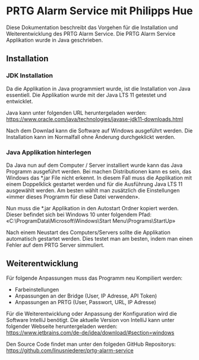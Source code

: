 # PRTG Alarm Service mit Philipps Hue
Diese Dokumentation beschreibt das Vorgehen für die Installation und Weiterentwicklung des PRTG Alarm Service. Die PRTG Alarm Service Applikation wurde in Java geschrieben.

## Installation
### JDK Installation
Da die Applikation in Java programmiert wurde, ist die Installation von Java essentiell. Die Applikation wurde mit der Java LTS 11 getestet und entwicklet. 

Java kann unter folgenden URL heruntergeladen werden:
https://www.oracle.com/java/technologies/javase-jdk11-downloads.html

Nach dem Downlad kann die Software auf Windows ausgeführt werden. Die Installation kann im Normalfall ohne Änderung durchgeklickt werden.

### Java Applikation hinterlegen
Da Java nun auf dem Computer / Server installiert wurde kann das Java Programm ausgeführt werden. Bei machen Distributionen kann es sein, das Windows das *.jar File nicht erkennt. In diesem Fall muss die Applikation mit einem Doppelklick gestartet werden und für die Ausführung Java LTS 11 ausgewählt werden. Am besten wählt man zusätzlich die Einstellungen «immer dieses Programm für diese Datei verwenden».

Nun muss die *.jar Applikation in den Autostart Ordner kopiert werden. Dieser befindet sich bei Windows 10 unter folgendem Pfad:
«C:\ProgramData\Microsoft\Windows\Start Menu\Programs\StartUp»

Nach einem Neustart des Computers/Servers sollte die Applikation automatisch gestartet werden. Dies testet man am besten, indem man einen Fehler auf dem PRTG Server simmuliert.

## Weiterentwicklung
Für folgende Anpassungen muss das Programm neu Kompiliert werden:
- Farbeinstellungen
- Anpassungen an der Bridge (User, IP Adresse, API Token)
- Anpassungen an PRTG (User, Passwort, URL, IP Adresse)

Für die Weiterentwicklung oder Anpassung der Konfiguration wird die Software IntelliJ benötigt. Die aktuelle Version von IntelliJ kann unter folgender Webseite heruntergeladen werden:
https://www.jetbrains.com/de-de/idea/download/#section=windows

Den Source Code findet man unter den folgeden GitHub Repositorys:
https://github.com/linusniederer/prtg-alarm-service
